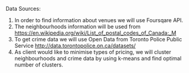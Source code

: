 Data Sources:
1. In order to find information about venues we will use Foursqare API.
2. The neighbourhoods information will be used from https://en.wikipedia.org/wiki/List_of_postal_codes_of_Canada:_M 
3. To get crime data we will use Open Data from Toronto Police Public Service http://data.torontopolice.on.ca/datasets/
4. As client would like to minimise types of pricing, we will cluster neighbourhoods and crime data by using k-means and find optimal number of clusters.

